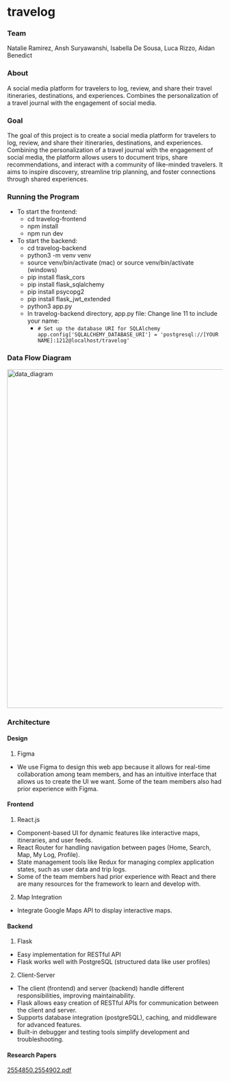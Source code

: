 # travelog

### Team
Natalie Ramirez, Ansh Suryawanshi, Isabella De Sousa, Luca Rizzo, Aidan Benedict

### About
A social media platform for travelers to log, review, and share their travel itineraries, destinations, and experiences. Combines the personalization of a travel journal with the engagement of social media.

### Goal
The goal of this project is to create a social media platform for travelers to log, review, and share their itineraries, destinations, and experiences. Combining the personalization of a travel journal with the engagement of social media, the platform allows users to document trips, share recommendations, and interact with a community of like-minded travelers. It aims to inspire discovery, streamline trip planning, and foster connections through shared experiences.

### Running the Program
  - To start the frontend:
      - cd travelog-frontend
      - npm install
      - npm run dev
  - To start the backend:
      - cd travelog-backend
      - python3 -m venv venv
      - source venv/bin/activate (mac) or source venv/bin/activate (windows)
      - pip install flask_cors
      - pip install flask_sqlalchemy
      - pip install psycopg2
      - pip install flask_jwt_extended
      - python3 app.py
      - In travelog-backend directory, app.py file: Change line 11 to include your name:
        - `# Set up the database URI for SQLAlchemy app.config['SQLALCHEMY_DATABASE_URI'] = 'postgresql://[YOUR NAME]:1212@localhost/travelog'`



### Data Flow Diagram
<img width="791" alt="data_diagram" src="https://github.com/user-attachments/assets/304b79df-4e8b-41c4-9fa5-0ec0c6802b5e" />


### Architecture
#### Design
1. Figma
  - We use Figma to design this web app because it allows for real-time collaboration among team members, and has an intuitive interface that allows us to create the UI we want. Some of the team members also had prior experience with Figma.

#### Frontend
1. React.js
  - Component-based UI for dynamic features like interactive maps, itineraries, and user feeds.
  - React Router for handling navigation between pages (Home, Search, Map, My Log, Profile).
  - State management tools like Redux for managing complex application states, such as user data and trip logs.
  - Some of the team members had prior experience with React and there are many resources for the framework to learn and develop with.

2. Map Integration
  - Integrate Google Maps API to display interactive maps.

#### Backend
1. Flask
  - Easy implementation for RESTful API 
  - Flask works well with PostgreSQL (structured data like user profiles)

2. Client-Server
  - The client (frontend) and server (backend) handle different responsibilities, improving maintainability.
  - Flask allows easy creation of RESTful APIs for communication between the client and server.
  - Supports database integration (postgreSQL), caching, and middleware for advanced features.
  - Built-in debugger and testing tools simplify development and troubleshooting.


#### Research Papers
[2554850.2554902.pdf](https://github.com/user-attachments/files/19633390/2554850.2554902.pdf)

